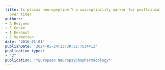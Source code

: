 ```yaml
---
title: Is plasma neuropeptide Y a susceptibility marker for posttraumatic stress symptoms
  over time?
authors:
- A Reijnen
- E Geuze
- I Eekhout
- E Vermetten
date: '2016-01-01'
publishDate: '2024-05-24T13:30:32.753441Z'
publication_types:
- "2"
publication: '*European Neuropsychopharmacology*'
---
```

